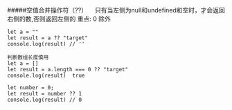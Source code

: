 #####空值合并操作符（??）
　只有当左侧为null和undefined和空时，才会返回右侧的数,否则返回左侧的
    重点: 0 除外
　
```
let a = ""
let result = a ?? "target"
console.log(result) // ''
```
```
判断数组长度慎用
let a = []
let result = a.length === 0 ?? "target"
console.log(result)  true
```
```
let number = 0;
let result = number ?? 1
console.log(result) // 0
```
